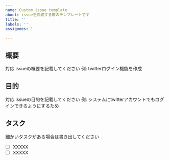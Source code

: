 ```yaml
---
name: Custom issue template
about: issueを作成する際のテンプレートです
title: ''
labels: ''
assignees: ''

---
```


## 概要
対応 issueの概要を記載してください
例: twitterログイン機能を作成

## 目的
対応 issueの目的を記載してください
例: システムにtwitterアカウントでもログインできるようにするため

## タスク
細かいタスクがある場合は書き出してください
- [ ] XXXXX
- [ ] XXXXX
